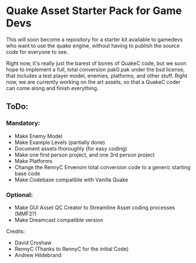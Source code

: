 # Quake Asset Starter Pack for Game Devs
This will soon become a repository for a starter kit available to gamedevs who want to use the quake engine, without having to publish the source code for everyone to see.

Right now, it's really just the barest of bones of QuakeC code, but we soon hope to implement a full, total conversion pak0.pak under the bsd license, that includes a test player model, enemies, platforms, and other stuff. Right now, we are currently working on the art assets, so that a QuakeC coder can come along and finish everything.

## ToDo:

### Mandatory:
- Make Enemy Model
- Make Example Levels (partially done)
- Document assets thoroughly (for easy coding)
- Make one first person project, and one 3rd person project
- Make Platforms
- Change the RennyC Envenom total conversion code to a generic starting base code
- Make Codebase compatible with Vanilla Quake

### Optional:

- Make GUI Asset QC Creator to Streamline Asset coding processes (MMF2?)
- Make Dreamcast compatible version

Credits:
- David Croshaw
- RennyC (Thanks to RennyC for the initial Code)
- Andrew Hildebrand
